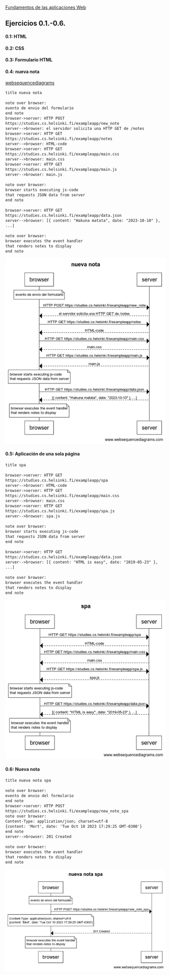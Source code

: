 [Fundamentos de las aplicaciones Web](https://fullstackopen.com/es/part0/fundamentos_de_las_aplicaciones_web)


## Ejercicios 0.1.-0.6.

#### 0.1: HTML

#### 0.2: CSS

#### 0.3: Formulario HTML

#### 0.4: nueva nota
[websequencediagrams](https://www.websequencediagrams.com/)
```
title nueva nota

note over browser:
evento de envio del formulario 
end note
browser->server: HTTP POST https://studies.cs.helsinki.fi/exampleapp/new_note
server-->browser: el servidor solicita una HTTP GET de /notes
browser->server: HTTP GET https://studies.cs.helsinki.fi/exampleapp/notes
server-->browser: HTML-code
browser->server: HTTP GET https://studies.cs.helsinki.fi/exampleapp/main.css
server-->browser: main.css
browser->server: HTTP GET https://studies.cs.helsinki.fi/exampleapp/main.js
server-->browser: main.js

note over browser:
browser starts executing js-code
that requests JSON data from server 
end note

browser->server: HTTP GET https://studies.cs.helsinki.fi/exampleapp/data.json
server-->browser: [{ content: "Hakuna matata", date: "2023-10-10" }, ...]

note over browser:
browser executes the event handler
that renders notes to display
end note
```
![nueva nota](nuevaNota.png)
#### 0.5: Aplicación de una sola página

```
title spa

browser->server: HTTP GET https://studies.cs.helsinki.fi/exampleapp/spa
server-->browser: HTML-code
browser->server: HTTP GET https://studies.cs.helsinki.fi/exampleapp/main.css
server-->browser: main.css
browser->server: HTTP GET https://studies.cs.helsinki.fi/exampleapp/spa.js
server-->browser: spa.js

note over browser:
browser starts executing js-code
that requests JSON data from server 
end note

browser->server: HTTP GET https://studies.cs.helsinki.fi/exampleapp/data.json
server-->browser: [{ content: "HTML is easy", date: "2019-05-23" }, ...]

note over browser:
browser executes the event handler
that renders notes to display
end note
```
![SPA](spa.png)

#### 0.6: Nueva nota

```
title nueva nota spa

note over browser:
evento de envio del formulario 
end note
browser->server: HTTP POST https://studies.cs.helsinki.fi/exampleapp/new_note_spa
note over browser:
Content-Type: application/json; charset=utf-8
{content: 'Mort', date: 'Tue Oct 10 2023 17:29:25 GMT-0300'}
end note
server-->browser: 201 Created 

note over browser:
browser executes the event handler
that renders notes to display
end note
```
![Nueva nota spa](nuevaNotaSpa.png)